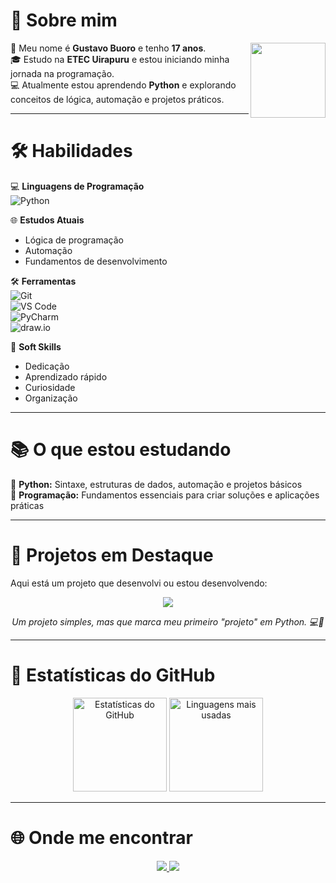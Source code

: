 # 👋 Sobre mim

<img align="right" src="https://media.giphy.com/media/hvRJCLFzcasrR4ia7z/giphy.gif" width="120px">

🎂 Meu nome é **Gustavo Buoro** e tenho **17 anos**.  
🎓 Estudo na **ETEC Uirapuru** e estou iniciando minha jornada na programação.  
💻 Atualmente estou aprendendo **Python** e explorando conceitos de lógica, automação e projetos práticos.

---

# 🛠️ Habilidades

💻 **Linguagens de Programação**  
![Python](https://img.shields.io/badge/Python-3776AB?style=for-the-badge&logo=python&logoColor=white)

🌐 **Estudos Atuais**  
- Lógica de programação  
- Automação  
- Fundamentos de desenvolvimento

🛠️ **Ferramentas**  
![Git](https://img.shields.io/badge/Git-F05032?style=for-the-badge&logo=git&logoColor=white)  
![VS Code](https://img.shields.io/badge/VS%20Code-0078d7?style=for-the-badge&logo=visual%20studio%20code&logoColor=white)  
![PyCharm](https://img.shields.io/badge/PyCharm-000000?style=for-the-badge&logo=pycharm&logoColor=white)  
![draw.io](https://img.shields.io/badge/draw.io-F08705?style=for-the-badge&logo=diagrams.net&logoColor=white)

🧠 **Soft Skills**  
- Dedicação  
- Aprendizado rápido  
- Curiosidade  
- Organização

---

# 📚 O que estou estudando

🐍 **Python:** Sintaxe, estruturas de dados, automação e projetos básicos  
🔧 **Programação:** Fundamentos essenciais para criar soluções e aplicações práticas

---

# 🚀 Projetos em Destaque

Aqui está um projeto que desenvolvi ou estou desenvolvendo:

<p align="center">
  <a href="https://github.com/GustavoBuoro/Estudos_Python/blob/master/PythonTeste/calc.py">
    <img src="https://github-readme-stats.vercel.app/api/pin/?username=GustavoBuoro&repo=Estudos_Python&theme=tokyonight" />
  </a>
</p>

<p align="center">
  <em>Um projeto simples, mas que marca meu primeiro "projeto" em Python. 💻🚀</em>
</p>

---

# 🚀 Estatísticas do GitHub

<p align="center">
  <img src="https://github-readme-stats.vercel.app/api?username=gustavobuoro&show_icons=true&theme=tokyonight" alt="Estatísticas do GitHub" height="150"/>
  <img src="https://github-readme-stats.vercel.app/api/top-langs/?username=gustavobuoro&layout=compact&theme=tokyonight" alt="Linguagens mais usadas" height="150"/>
</p>

---

# 🌐 Onde me encontrar

<p align="center">
  <a href="https://github.com/gustavobuoro">
    <img src="https://img.shields.io/badge/GitHub-100000?style=for-the-badge&logo=github&logoColor=white"/>
  </a>
  <a href="https://instagram.com/gustvz_pjl">
    <img src="https://img.shields.io/badge/Instagram-E4405F?style=for-the-badge&logo=instagram&logoColor=white"/>
  </a>
</p>

